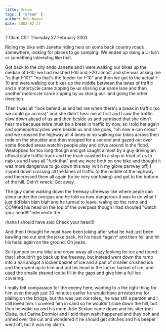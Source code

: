 ```yaml
---
title: Dream
tags: [ "dream" ]
author: Rob Nugen
date: 2003-02-27
---
```


<p class=date>7:10am CST Thursday 27 February 2003</p>

<p class=dream>Riding my bike with Janette riding hers on some back
country roads somewhere, looking for places to go camping.  We ended
up doing a U-turn or something interestng like that.</p>

<p class=dream>Got back to the city ando Janette and I were walking
our bikes up the median of I-10; we had reached I-10 and I-20 almost
and she was asking me "is that I-10?"  "no that's the feeder for I-10"
and then we got to the actual I-10 and were walking our bikes up the
middle between the lanes of traffic and a motorcycle came zipping by
us sharing our same lane and then another motorccle came zipping by us
sharig our land going the other direction.</p>

<p class=dream>Then I was all "look behind us and tell me when there's
a break in traffic (so we could go across)" and she didn't hear me at
first and I saw the traffic slow down ahead of us and then beside us
and surmised that she didn't hear me because tehre must be a break in
traffic by now, so I told her again and somemotrocycles were beside us
and she goes, "oh now e can cross" and we crossed the highway all 4
lanes or so walking our bikes across then rode on the shoulder and
then stopped for a second and gazed out over some flooded areas
watchin people play and drive around in the flood.  Westopped for too
long though and got caught almost by a guy driving an official state
traffic truck and the truck coasted to a stop in front of us to nab us
and I was all "fuck that" and we were both on one bike and thought it
was more dangerous to go down this way (wit h my glove partway off) I
zipped down crossing all the lanes of traffic to the middle of the
highway and thecrossed them all again (to be very confusing) and got
to the bottom of the hill.  Didn't wreck.  Got away.</p>

<p class=dream>The guy came walking down the freeway ufreeway like
where peple can sleep under the overpas and he told us how dangerous
it was to do what I just did blah blah blah and he turned to leave,
waling up the ramp and <em>CONK</em>ed his head on the top of the
overpass though I had shouted "watch your head!!!"nderneath the </p>

<p>(haha I should have said Check your head!!)</p>

<p class=dream>And then I thought he must have been joking after what
he had just been bawling me out and the jerke back, hit his head
*again* and then fell and hit his head again on the ground.  Oh
jeeze.</p>

<p class=dream>So I jumped on my bike and drove away all crazy looking
for ice and found that I shouldn't go back up the freeway, but instead
went down the ramp into a hall andgot a locker basket of ice and a pan
of smaller crushed ice and then went up to him and put his head in the
locker basket of ice, and used the smalle shaved ice to fill in the
gaps and give him a full ice covering.</p>

<p class=dream>I really felt compassion for the enemy here, wanting to
o the right thing for him even though just 30 minutes earlier he would
have arrested me for plaiing on the bridge, but tha was just our
roles,; he was still a person and I still loved him.  I covered him in
sand so he wouldn't slide down the hill, but then he woke up and his
mom Julie Sexton came down and his siter (not Claire, but Carina
Dormio) and I told them waht happened and they ooh and ahhed over the
cut and wondered if he should get stitches and his beeper went off,
but it was my alarm.</p>


